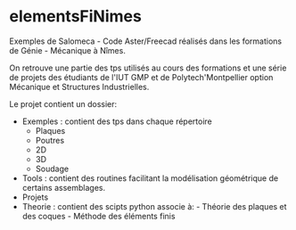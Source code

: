 elementsFiNimes
===============

Exemples de Salomeca - Code Aster/Freecad réalisés dans les formations de Génie - Mécanique à Nîmes.

On retrouve une partie des tps utilisés au cours des formations et une série de projets des étudiants de l'IUT GMP et de Polytech'Montpellier option Mécanique et Structures Industrielles.

Le projet contient un dossier:

* Exemples : contient des tps dans chaque répertoire  
    * Plaques
    * Poutres
    * 2D
    * 3D
    * Soudage
* Tools  : contient des routines facilitant la modélisation géométrique de certains assemblages.
* Projets
* Theorie : contient des scipts python associe à:
        - Théorie des plaques et des coques
        - Méthode des éléments finis

